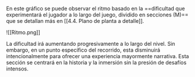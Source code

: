 
En este gráfico se puede observar el ritmo basado en la ==dificultad que experimentará el jugador a lo largo del juego, dividido en secciones (M)== que se detallan más en [[4.4. Plano de planta a detalle]].

![[Ritmo.png]]

La dificultad irá aumentando progresivamente a lo largo del nivel. Sin embargo, en un punto específico del recorrido, esta disminuirá intencionalmente para ofrecer una experiencia mayormente narrativa. Esta sección se centrará en la historia y la inmersión sin la presión de desafíos intensos.
